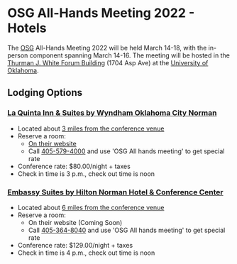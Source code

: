 # OSG All-Hands Meeting 2022 - Hotels

The [OSG](https://osg-htc.org) All-Hands Meeting 2022 will be held March 14-18, with the in-person component spanning March 14-16. 
The meeting will be hosted in the [Thurman J. White Forum Building](https://pacs.ou.edu/about/conference-services/location/) 
(1704 Asp Ave) at the [University of Oklahoma](https://www.ou.edu/).

## Lodging Options

### [La Quinta Inn & Suites by Wyndham Oklahoma City Norman](https://www.wyndhamhotels.com/laquinta/norman-oklahoma/la-quinta-oklahoma-city-norman/overview)

- Located about [3 miles from the conference venue](https://www.google.com/maps/dir/Thurman+J.+White+Forum+Building,+1704+Asp+Avenue,+Norman,+OK+73072/La+Quinta+Inn+%26+Suites+by+Wyndham+Oklahoma+City+Norman,+930+Ed+Noble+Dr,+Norman,+OK+73072/@35.194631,-97.4815439,14z/data=!3m1!4b1!4m14!4m13!1m5!1m1!1s0x87b2682eef70daf9:0xa545a18f3b614551!2m2!1d-97.4452463!2d35.1979906!1m5!1m1!1s0x87b269009c755e43:0x7d6828ef878198cf!2m2!1d-97.483177!2d35.2072214!3e0)
- Reserve a room:
    - [On their website](https://www.wyndhamhotels.com/laquinta/norman-oklahoma/la-quinta-oklahoma-city-norman/rooms-rates?&checkInDate=03/14/2022&checkOutDate=03/18/2022&groupCode=CGLKED)
    - Call [405-579-4000](tel:405-579-4000) and use 'OSG All hands meeting' to get special rate
- Conference rate: $80.00/night + taxes
- Check in time is 3 p.m., check out time is noon

### [Embassy Suites by Hilton Norman Hotel & Conference Center](https://www.hilton.com/en/hotels/okceses-embassy-suites-norman-hotel-and-conference-center/)

- Located about [6 miles from the conference venue](https://www.google.com/maps/dir/Thurman+J.+White+Forum+Building,+1704+Asp+Ave,+Norman,+OK+73072/2501+Conference+Dr,+Norman,+OK+73069/@35.2136079,-97.4992128,13.06z/data=!4m14!4m13!1m5!1m1!1s0x87b2682eef70daf9:0xa545a18f3b614551!2m2!1d-97.4452463!2d35.1979906!1m5!1m1!1s0x87b269810e60a861:0xf23b5979b16c6a77!2m2!1d-97.4782273!2d35.2436275!3e0)
- Reserve a room:
    - On their website (Coming Soon)
    - Call [405-364-8040](tel:405-364-8040) and use 'OSG All hands meeting' to get special rate
- Conference rate: $129.00/night + taxes
- Check in time is 4 p.m., check out time is noon


